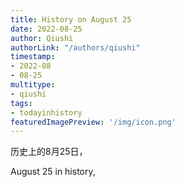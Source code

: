 ```yaml
---
title: History on August 25
date: 2022-08-25
author: Qiushi 
authorLink: "/authors/qiushi"
timestamp: 
- 2022-08
- 08-25
multitype: 
- qiushi
tags: 
- todayinhistory
featuredImagePreview: '/img/icon.png'
---
```









历史上的8月25日，

August 25 in history, 

<!--more-->

